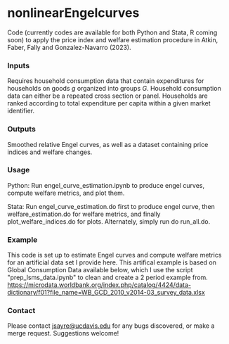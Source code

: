 # nonlinearEngelcurves
Code (currently codes are available for both Python and Stata, R coming soon) to apply the price index and welfare estimation procedure in Atkin, Faber, Fally and Gonzalez-Navarro (2023).

### Inputs
Requires household consumption data that contain expenditures for households on goods $g$ organized into groups $G$. Household consumption data can either be a repeated cross section or panel. Households are ranked according to total expenditure per capita within a given market identifier. 

### Outputs
Smoothed relative Engel curves, as well as a dataset containing price indices and welfare changes.

### Usage 
Python: Run engel_curve_estimation.ipynb to produce engel curves, compute welfare metrics, and plot them.

Stata: Run engel_curve_estimation.do first to produce engel curve, then  welfare_estimation.do for welfare metrics, and finally plot_welfare_indices.do for plots. Alternately, simply run do run_all.do. 

### Example
This code is set up to estimate Engel curves and compute welfare metrics for an artificial data set I provide here. This artifical example
is based on Global Consumption Data available below, which I use the script "prep_lsms_data.ipynb" to clean and create a 2 period example from.
https://microdata.worldbank.org/index.php/catalog/4424/data-dictionary/f01?file_name=WB_GCD_2010_v2014-03_survey_data.xlsx

### Contact
Please contact jsayre@ucdavis.edu for any bugs discovered, or make a merge request. Suggestions welcome!
